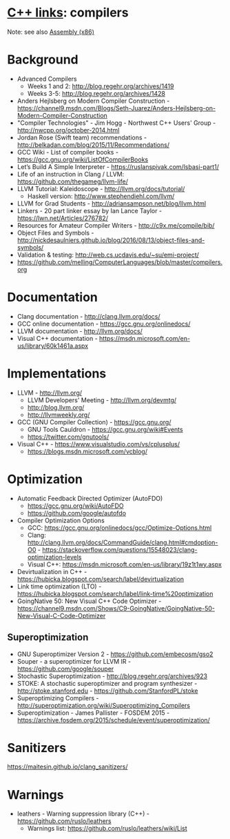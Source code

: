 # [C++ links](README.md): compilers

Note: see also [Assembly (x86)](assembly.x86.md)

# Background

* Advanced Compilers
  - Weeks 1 and 2: http://blog.regehr.org/archives/1419
  - Weeks 3-5: http://blog.regehr.org/archives/1428
* Anders Hejlsberg on Modern Compiler Construction - https://channel9.msdn.com/Blogs/Seth-Juarez/Anders-Hejlsberg-on-Modern-Compiler-Construction
* "Compiler Technologies" - Jim Hogg - Northwest C++ Users' Group - http://nwcpp.org/october-2014.html
* Jordan Rose (Swift team) recommendations - http://belkadan.com/blog/2015/11/Recommendations/
* GCC Wiki - List of compiler books - https://gcc.gnu.org/wiki/ListOfCompilerBooks
* Let’s Build A Simple Interpreter - https://ruslanspivak.com/lsbasi-part1/
* Life of an instruction in Clang / LLVM: https://github.com/thegameg/llvm-life/
* LLVM Tutorial: Kaleidoscope - http://llvm.org/docs/tutorial/
  - Haskell version: http://www.stephendiehl.com/llvm/
* LLVM for Grad Students - http://adriansampson.net/blog/llvm.html
* Linkers - 20 part linker essay by Ian Lance Taylor - https://lwn.net/Articles/276782/
* Resources for Amateur Compiler Writers - http://c9x.me/compile/bib/
* Object Files and Symbols - http://nickdesaulniers.github.io/blog/2016/08/13/object-files-and-symbols/
* Validation & testing: http://web.cs.ucdavis.edu/~su/emi-project/
* https://github.com/melling/ComputerLanguages/blob/master/compilers.org

# Documentation

* Clang documentation - http://clang.llvm.org/docs/
* GCC online documentation - https://gcc.gnu.org/onlinedocs/
* LLVM documentation - http://llvm.org/docs/
* Visual C++ documentation - https://msdn.microsoft.com/en-us/library/60k1461a.aspx

# Implementations

* LLVM - http://llvm.org/
  - LLVM Developers' Meeting - http://llvm.org/devmtg/
  - http://blog.llvm.org/
  - http://llvmweekly.org/
* GCC (GNU Compiler Collection) - https://gcc.gnu.org/
  - GNU Tools Cauldron - https://gcc.gnu.org/wiki#Events
  - https://twitter.com/gnutools/
* Visual C++ - https://www.visualstudio.com/vs/cplusplus/
  - https://blogs.msdn.microsoft.com/vcblog/

# Optimization

* Automatic Feedback Directed Optimizer (AutoFDO)
  - https://gcc.gnu.org/wiki/AutoFDO
  - https://github.com/google/autofdo
* Compiler Optimization Options
  - GCC: https://gcc.gnu.org/onlinedocs/gcc/Optimize-Options.html
  - Clang: http://clang.llvm.org/docs/CommandGuide/clang.html#cmdoption-O0 - https://stackoverflow.com/questions/15548023/clang-optimization-levels
  - Visual C++: https://msdn.microsoft.com/en-us/library/19z1t1wy.aspx
* Devirtualization in C++ - https://hubicka.blogspot.com/search/label/devirtualization
* Link time optimization (LTO) - https://hubicka.blogspot.com/search/label/link-time%20optimization
* GoingNative 50: New Visual C++ Code Optimizer - https://channel9.msdn.com/Shows/C9-GoingNative/GoingNative-50-New-Visual-C-Code-Optimizer

## Superoptimization

* GNU Superoptimizer Version 2 - https://github.com/embecosm/gso2
* Souper - a superoptimizer for LLVM IR - https://github.com/google/souper
* Stochastic Superoptimization - http://blog.regehr.org/archives/923
* STOKE: A stochastic superoptimizer and program synthesizer - http://stoke.stanford.edu - https://github.com/StanfordPL/stoke
* Superoptimizing Compilers - http://superoptimization.org/wiki/Superoptimizing_Compilers
* Superoptimization - James Pallister - FOSDEM 2015 - https://archive.fosdem.org/2015/schedule/event/superoptimization/

# Sanitizers

https://maitesin.github.io/clang_sanitizers/

# Warnings

* leathers - Warning suppression library (C++) - https://github.com/ruslo/leathers
  - Warnings list: https://github.com/ruslo/leathers/wiki/List

